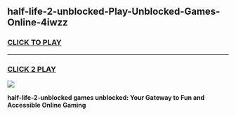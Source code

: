 
## half-life-2-unblocked-Play-Unblocked-Games-Online-4iwzz
<h3>
<a href="https://premium76.site?title=half-life-2-unblocked&ref=25A">CLICK TO PLAY</a></h3>
<hr>

<h3>
<a href="https://premium76.site?title=half-life-2-unblocked&ref=25A">CLICK 2 PLAY</a>
  
</h3>

<a href="https://premium76.site?title=half-life-2-unblocked&ref=25A"><img src="https://clearcache.store/games.png"></a>


**half-life-2-unblocked games unblocked: Your Gateway to Fun and Accessible Online Gaming**
